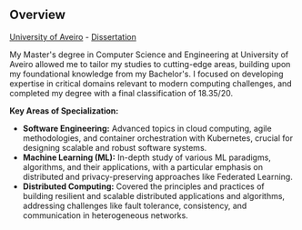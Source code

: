 ## Overview

[University of Aveiro](https://www.ua.pt/) - [Dissertation](/projects/flexfl)

My Master's degree in Computer Science and Engineering at University of Aveiro allowed me to tailor my studies to cutting-edge areas, building upon my foundational knowledge from my Bachelor's. I focused on developing expertise in critical domains relevant to modern computing challenges, and completed my degree with a final classification of 18.35/20.

**Key Areas of Specialization:**

*   **Software Engineering:** Advanced topics in cloud computing, agile methodologies, and container orchestration with Kubernetes, crucial for designing scalable and robust software systems.
*   **Machine Learning (ML):** In-depth study of various ML paradigms, algorithms, and their applications, with a particular emphasis on distributed and privacy-preserving approaches like Federated Learning.
*   **Distributed Computing:** Covered the principles and practices of building resilient and scalable distributed applications and algorithms, addressing challenges like fault tolerance, consistency, and communication in heterogeneous networks.
